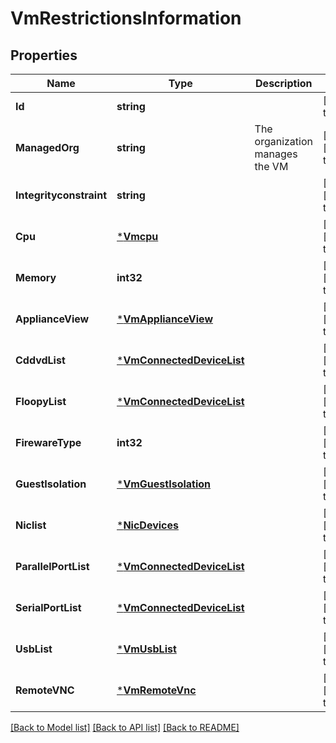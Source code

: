 # VmRestrictionsInformation

## Properties
Name | Type | Description | Notes
------------ | ------------- | ------------- | -------------
**Id** | **string** |  | [default to null]
**ManagedOrg** | **string** | The organization manages the VM | [optional] [default to null]
**Integrityconstraint** | **string** |  | [optional] [default to null]
**Cpu** | [***Vmcpu**](VMCPU.md) |  | [optional] [default to null]
**Memory** | **int32** |  | [optional] [default to null]
**ApplianceView** | [***VmApplianceView**](VMApplianceView.md) |  | [optional] [default to null]
**CddvdList** | [***VmConnectedDeviceList**](VMConnectedDeviceList.md) |  | [optional] [default to null]
**FloopyList** | [***VmConnectedDeviceList**](VMConnectedDeviceList.md) |  | [optional] [default to null]
**FirewareType** | **int32** |  | [optional] [default to null]
**GuestIsolation** | [***VmGuestIsolation**](VMGuestIsolation.md) |  | [optional] [default to null]
**Niclist** | [***NicDevices**](NICDevices.md) |  | [optional] [default to null]
**ParallelPortList** | [***VmConnectedDeviceList**](VMConnectedDeviceList.md) |  | [optional] [default to null]
**SerialPortList** | [***VmConnectedDeviceList**](VMConnectedDeviceList.md) |  | [optional] [default to null]
**UsbList** | [***VmUsbList**](VMUsbList.md) |  | [optional] [default to null]
**RemoteVNC** | [***VmRemoteVnc**](VMRemoteVNC.md) |  | [optional] [default to null]

[[Back to Model list]](../README.md#documentation-for-models) [[Back to API list]](../README.md#documentation-for-api-endpoints) [[Back to README]](../README.md)

